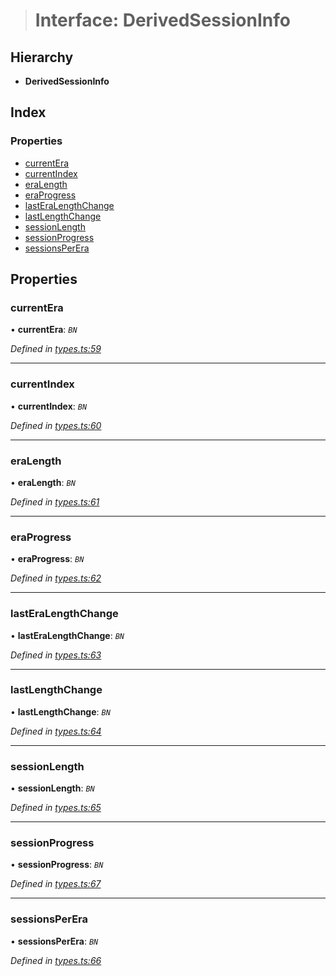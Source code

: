 > # Interface: DerivedSessionInfo

## Hierarchy

* **DerivedSessionInfo**

## Index

### Properties

* [currentEra](_types_.derivedsessioninfo.md#currentera)
* [currentIndex](_types_.derivedsessioninfo.md#currentindex)
* [eraLength](_types_.derivedsessioninfo.md#eralength)
* [eraProgress](_types_.derivedsessioninfo.md#eraprogress)
* [lastEraLengthChange](_types_.derivedsessioninfo.md#lasteralengthchange)
* [lastLengthChange](_types_.derivedsessioninfo.md#lastlengthchange)
* [sessionLength](_types_.derivedsessioninfo.md#sessionlength)
* [sessionProgress](_types_.derivedsessioninfo.md#sessionprogress)
* [sessionsPerEra](_types_.derivedsessioninfo.md#sessionsperera)

## Properties

###  currentEra

• **currentEra**: *`BN`*

*Defined in [types.ts:59](https://github.com/polkadot-js/api/blob/d5fb040/packages/api-derive/src/types.ts#L59)*

___

###  currentIndex

• **currentIndex**: *`BN`*

*Defined in [types.ts:60](https://github.com/polkadot-js/api/blob/d5fb040/packages/api-derive/src/types.ts#L60)*

___

###  eraLength

• **eraLength**: *`BN`*

*Defined in [types.ts:61](https://github.com/polkadot-js/api/blob/d5fb040/packages/api-derive/src/types.ts#L61)*

___

###  eraProgress

• **eraProgress**: *`BN`*

*Defined in [types.ts:62](https://github.com/polkadot-js/api/blob/d5fb040/packages/api-derive/src/types.ts#L62)*

___

###  lastEraLengthChange

• **lastEraLengthChange**: *`BN`*

*Defined in [types.ts:63](https://github.com/polkadot-js/api/blob/d5fb040/packages/api-derive/src/types.ts#L63)*

___

###  lastLengthChange

• **lastLengthChange**: *`BN`*

*Defined in [types.ts:64](https://github.com/polkadot-js/api/blob/d5fb040/packages/api-derive/src/types.ts#L64)*

___

###  sessionLength

• **sessionLength**: *`BN`*

*Defined in [types.ts:65](https://github.com/polkadot-js/api/blob/d5fb040/packages/api-derive/src/types.ts#L65)*

___

###  sessionProgress

• **sessionProgress**: *`BN`*

*Defined in [types.ts:67](https://github.com/polkadot-js/api/blob/d5fb040/packages/api-derive/src/types.ts#L67)*

___

###  sessionsPerEra

• **sessionsPerEra**: *`BN`*

*Defined in [types.ts:66](https://github.com/polkadot-js/api/blob/d5fb040/packages/api-derive/src/types.ts#L66)*